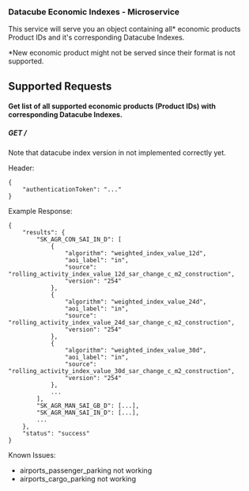 ### Datacube Economic Indexes - Microservice

This service will serve you an object containing all* economic products Product IDs and it's corresponding Datacube Indexes.

*New economic product might not be served since their format is not supported. 

## Supported Requests
#### Get list of all supported economic products (Product IDs) with corresponding Datacube Indexes.
##### GET /
Note that datacube index version in not implemented correctly yet.

Header:
```
{
    "authenticationToken": "..."
}
```

Example Response:
```
{
    "results": {
        "SK_AGR_CON_SAI_IN_D": [
            {
                "algorithm": "weighted_index_value_12d",
                "aoi_label": "in",
                "source": "rolling_activity_index_value_12d_sar_change_c_m2_construction",
                "version": "254"
            },
            {
                "algorithm": "weighted_index_value_24d",
                "aoi_label": "in",
                "source": "rolling_activity_index_value_24d_sar_change_c_m2_construction",
                "version": "254"
            },
            {
                "algorithm": "weighted_index_value_30d",
                "aoi_label": "in",
                "source": "rolling_activity_index_value_30d_sar_change_c_m2_construction",
                "version": "254"
            },
            ...
        ],
        "SK_AGR_MAN_SAI_GB_D": [...],
        "SK_AGR_MAN_SAI_IN_D": [...],
        ...
    },
    "status": "success"
}
```

Known Issues:
- airports_passenger_parking not working
- airports_cargo_parking not working